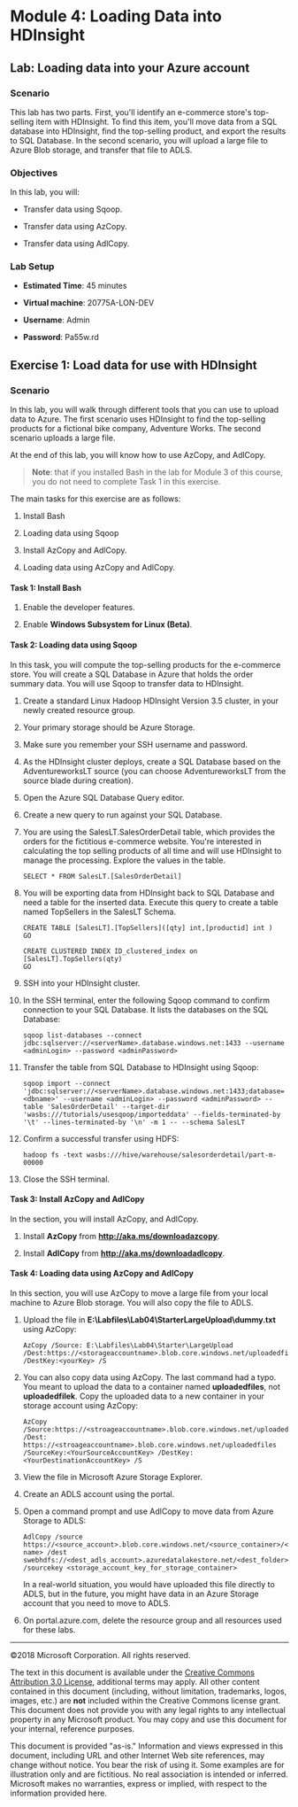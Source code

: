 # Module 4: Loading Data into HDInsight

## Lab: Loading data into your Azure account

### Scenario

This lab has two parts. First, you'll identify an e-commerce store's top-selling item with HDInsight. To find this item, you'll move data from a SQL database into HDInsight, find the top-selling product, and export the results to SQL Database. In the second scenario, you will upload a large file to Azure Blob storage, and transfer that file to ADLS.

### Objectives

In this lab, you will:

-   Transfer data using Sqoop.

-   Transfer data using AzCopy.

-   Transfer data using AdlCopy.


### Lab Setup

-   **Estimated Time**: 45 minutes

-   **Virtual machine**: 20775A-LON-DEV

-   **Username**: Admin

-   **Password**: Pa55w.rd

## Exercise 1: Load data for use with HDInsight

### Scenario

In this lab, you will walk through different tools that you can use to upload data to Azure. The first scenario uses HDInsight to find the top-selling products for a fictional bike company, Adventure Works. The second scenario uploads a large file.

At the end of this lab, you will know how to use AzCopy, and AdlCopy.

>**Note**: that if you installed Bash in the lab for Module 3 of this course, you do not need to complete Task 1 in this exercise.

The main tasks for this exercise are as follows:

1. Install Bash

2. Loading data using Sqoop

3. Install AzCopy and AdlCopy.

4. Loading data using AzCopy and AdlCopy.

#### Task 1: Install Bash

1.  Enable the developer features.

2.  Enable **Windows Subsystem for Linux (Beta)**.

#### Task 2: Loading data using Sqoop

In this task, you will compute the top-selling products for the e-commerce store. You will create a SQL Database in Azure that holds the order summary data. You will use Sqoop to transfer data to HDInsight.

1.  Create a standard Linux Hadoop HDInsight Version 3.5 cluster, in your newly created resource group.

2.  Your primary storage should be Azure Storage.

3.  Make sure you remember your SSH username and password.

4.  As the HDInsight cluster deploys, create a SQL Database based on the AdventureworksLT source (you can choose AdventureworksLT from the source blade during creation).

5.  Open the Azure SQL Database Query editor.

6.  Create a new query to run against your SQL Database.

7.  You are using the SalesLT.SalesOrderDetail table, which provides the orders for the fictitious e-commerce website. You're interested in calculating the top selling products of all time and will use HDInsight to manage the processing. Explore the values in the table.
    ````
    SELECT * FROM SalesLT.[SalesOrderDetail]
    ````

8.  You will be exporting data from HDInsight back to SQL Database and need a table for the inserted data. Execute this query to create a table named TopSellers in the SalesLT Schema.
    ````
    CREATE TABLE [SalesLT].[TopSellers]([qty] int,[productid] int )
    GO

    CREATE CLUSTERED INDEX ID_clustered_index on [SalesLT].TopSellers(qty)
    GO
    ````

9.  SSH into your HDInsight cluster.

10. In the SSH terminal, enter the following Sqoop command to confirm connection to your SQL Database. It lists the databases on the SQL Database:
    ````
    sqoop list-databases --connect jdbc:sqlserver://<serverName>.database.windows.net:1433 --username <adminLogin> --password <adminPassword>
    ````

11. Transfer the table from SQL Database to HDInsight using Sqoop:
    ````
    sqoop import --connect 'jdbc:sqlserver://<serverName>.database.windows.net:1433;database=<dbname>' --username <adminLogin> --password <adminPassword> --table 'SalesOrderDetail' --target-dir 'wasbs:///tutorials/usesqoop/importeddata' --fields-terminated-by '\t' --lines-terminated-by '\n' -m 1 -- --schema SalesLT
    ````

12. Confirm a successful transfer using HDFS:
    ````
    hadoop fs -text wasbs:///hive/warehouse/salesorderdetail/part-m-00000
    ````

13. Close the SSH terminal.

#### Task 3: Install AzCopy and AdlCopy

In the section, you will install AzCopy, and AdlCopy.

1.  Install **AzCopy** from **http://aka.ms/downloadazcopy**.

2.  Install **AdlCopy** from **http://aka.ms/downloadadlcopy**.

#### Task 4: Loading data using AzCopy and AdlCopy

In this section, you will use AzCopy to move a large file from your local machine to Azure Blob storage. You will also copy the file to ADLS.

1.  Upload the file in **E:\\Labfiles\\Lab04\\StarterLargeUpload\\dummy.txt** using AzCopy:
    ````
    AzCopy /Source: E:\Labfiles\Lab04\Starter\LargeUpload /Dest:https://<storageaccountname>.blob.core.windows.net/uploadedfilek /DestKey:<yourKey> /S
    ````

2.  You can also copy data using AzCopy. The last command had a typo. You meant to upload the data to a container named **uploadedfiles**, not **uploadedfilek**. Copy the uploaded data to a new container in your storage account using AzCopy:
    ````
    AzCopy /Source:https://<stroageaccountname>.blob.core.windows.net/uploadedfilek /Dest: https://<stroageaccountname>.blob.core.windows.net/uploadedfiles /SourceKey:<YourSourceAccountKey> /DestKey:<YourDestinationAccountKey> /S
    ````

3.  View the file in Microsoft Azure Storage Explorer.

4.  Create an ADLS account using the portal.

5.  Open a command prompt and use AdlCopy to move data from Azure Storage to ADLS:
    ````
    AdlCopy /source https://<source_account>.blob.core.windows.net/<source_container>/<blob name> /dest swebhdfs://<dest_adls_account>.azuredatalakestore.net/<dest_folder>/ /sourcekey <storage_account_key_for_storage_container>
    ````

    In a real-world situation, you would have uploaded this file directly to ADLS, but in the future, you might have data in an Azure Storage account that you need to move to ADLS.

6.  On portal.azure.com, delete the resource group and all resources used for these labs.

---

©2018 Microsoft Corporation. All rights reserved.

The text in this document is available under the [Creative Commons Attribution 3.0 License](https://creativecommons.org/licenses/by/3.0/legalcode), additional terms may apply. All other content contained in this document (including, without limitation, trademarks, logos, images, etc.) are **not** included within the Creative Commons license grant. This document does not provide you with any legal rights to any intellectual property in any Microsoft product. You may copy and use this document for your internal, reference purposes.

This document is provided "as-is." Information and views expressed in this document, including URL and other Internet Web site references, may change without notice. You bear the risk of using it. Some examples are for illustration only and are fictitious. No real association is intended or inferred. Microsoft makes no warranties, express or implied, with respect to the information provided here.
